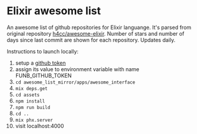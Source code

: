 # Elixir awesome list

An awesome list of github repositories for Elixir languange. It's parsed from original repository [h4cc/awesome-elixir](https://github.com/h4cc/awesome-elixir).
Number of stars and number of days since last commit are shown for each repository. Updates daily.

Instructions to launch locally:
1. setup a [github token](https://github.com/settings/tokens)
2. assign its value to environment variable with name FUNB_GITHUB_TOKEN
3. `cd awesome_list_mirror/apps/awesome_interface`
4. `mix deps.get`
5. `cd assets`
6. `npm install`
7. `npm run build`
8. `cd ..`
9. `mix phx.server`
10. visit localhost:4000
